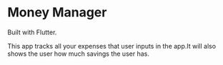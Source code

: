 # Money Manager

Built with Flutter.

This app tracks
all your expenses that user inputs in the app.It will also shows the
user how much savings the user has.
